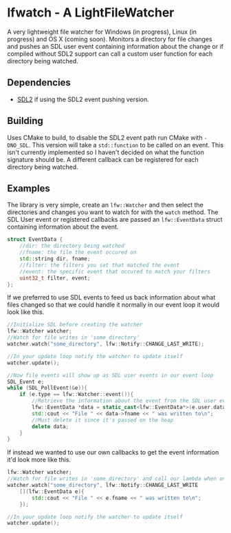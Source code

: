 lfwatch - A LightFileWatcher
=
A very lightweight file watcher for Windows (in progress), Linux (in progress) and OS X (coming soon). Monitors a
directory for file changes and pushes an SDL user event containing information about the change or if
compiled without SDL2 support can call a custom user function for each directory being watched.

Dependencies
-
- [SDL2](http://libsdl.org/) if using the SDL2 event pushing version.

Building
-
Uses CMake to build, to disable the SDL2 event path run CMake with `-DNO_SDL`. This version will
take a `std::function` to be called on an event. This isn't currently implemented so I haven't decided
on what the function signature should be. A different callback can be registered for each directory being
watched.

Examples
-
The library is very simple, create an `lfw::Watcher` and then select the directories and changes you
want to watch for with the `watch` method. The SDL User event or registered callbacks are passed an
`lfw::EventData` struct containing information about the event.

```c++
struct EventData {
	//dir: the directory being watched
	//fname: the file the event occured on
	std::string dir, fname;
	//filter: the filters you set that matched the event
	//event: the specific event that occured to match your filters
	uint32_t filter, event;
};
```

If we preferred to use SDL events to feed us back information about what files changed so that we
could handle it normally in our event loop it would look like this.

```c++
//Initialize SDL before creating the watcher
lfw::Watcher watcher;
//Watch for file writes in 'some_directory'
watcher.watch("some_directory", lfw::Notify::CHANGE_LAST_WRITE);

//In your update loop notify the watcher to update itself
watcher.update();

//Now file events will show up as SDL user events in our event loop
SDL_Event e;
while (SDL_PollEvent(&e)){
	if (e.type == lfw::Watcher::event()){
		//Retrieve the information about the event from the SDL user event
		lfw::EventData *data = static_cast<lfw::EventData*>(e.user.data1);
		std::cout << "File " << data->fname << " was written to\n";
		//Must delete it since it's passed on the heap
		delete data;
	}
}
```

If instead we wanted to use our own callbacks to get the event information it'd look more like this.

```c++
lfw::Watcher watcher;
//Watch for file writes in 'some_directory' and call our lambda when one happens
watcher.watch("some_directory", lfw::Notify::CHANGE_LAST_WRITE
	[](lfw::EventData e){
		std::cout << "File " << e.fname << " was written to\n";
	});

//In your update loop notify the watcher to update itself
watcher.update();
```

